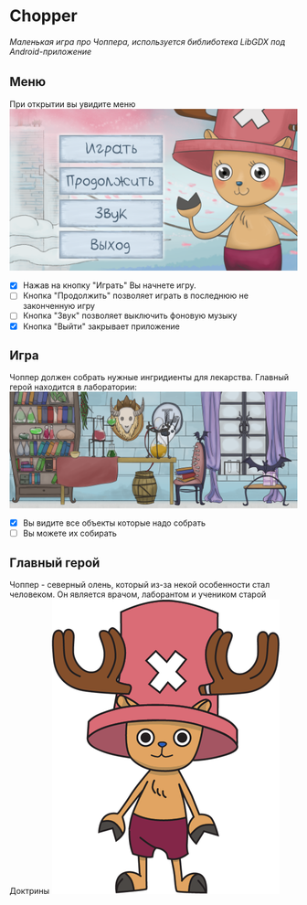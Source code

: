# Chopper
###### Маленькая игра про Чоппера, используется библиботека LibGDX под Android-приложение
## Меню
При открытии вы увидите меню 
![alt tag](https://github.com/sarage/chopper/blob/master/readme/%D0%BC%D0%B5%D0%BD%D1%8E.png)
- [x] Нажав на кнопку "Играть" Вы начнете игру.
- [ ] Кнопка "Продолжить" позволяет играть в последнюю не законченную игру
- [ ] Кнопка "Звук" позволяет выключить фоновую музыку
- [x] Кнопка "Выйти" закрывает приложение

## Игра
Чоппер должен собрать нужные ингридиенты для лекарства. Главный герой находится в лаборатории:
![alt tag](https://github.com/sarage/chopper/blob/master/readme/map.png)
- [x] Вы видите все объекты которые надо собрать
- [ ] Вы можете их собирать

## Главный герой
Чоппер - северный олень, который из-за некой особенности стал человеком. Он является врачом, лаборантом и учеником старой Доктрины
![alt tag](https://github.com/sarage/chopper/blob/master/readme/stay.png)

